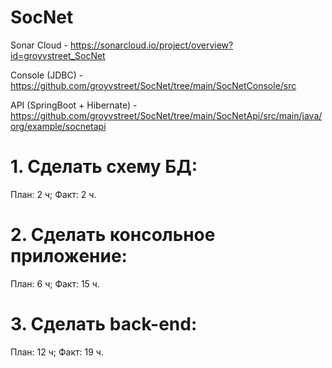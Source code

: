 # SocNet

Sonar Cloud - https://sonarcloud.io/project/overview?id=groyvstreet_SocNet

Console (JDBC) - https://github.com/groyvstreet/SocNet/tree/main/SocNetConsole/src

API (SpringBoot + Hibernate) - https://github.com/groyvstreet/SocNet/tree/main/SocNetApi/src/main/java/org/example/socnetapi

# 1. Сделать схему БД:
План: 2 ч;
Факт: 2 ч.
# 2. Сделать консольное приложение:
План: 6 ч;
Факт: 15 ч.
# 3. Сделать back-end:
План: 12 ч;
Факт: 19 ч.
